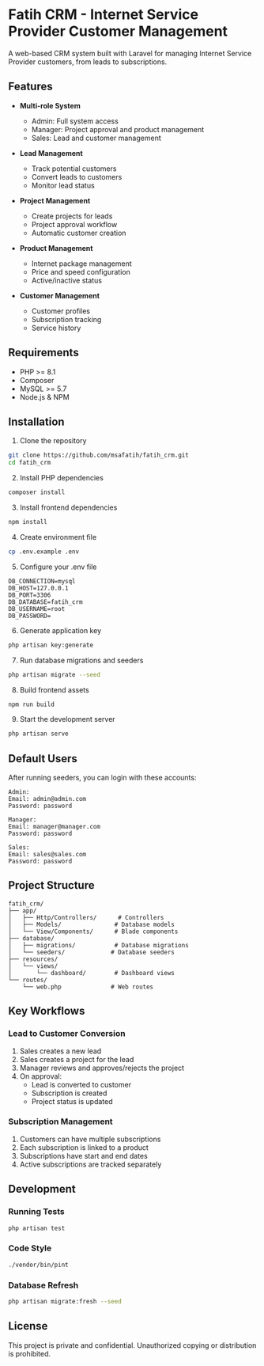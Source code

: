 # Fatih CRM - Internet Service Provider Customer Management

A web-based CRM system built with Laravel for managing Internet Service Provider customers, from leads to subscriptions.

## Features

- **Multi-role System**
  - Admin: Full system access
  - Manager: Project approval and product management
  - Sales: Lead and customer management

- **Lead Management**
  - Track potential customers
  - Convert leads to customers
  - Monitor lead status

- **Project Management**
  - Create projects for leads
  - Project approval workflow
  - Automatic customer creation

- **Product Management**
  - Internet package management
  - Price and speed configuration
  - Active/inactive status

- **Customer Management**
  - Customer profiles
  - Subscription tracking
  - Service history

## Requirements

- PHP >= 8.1
- Composer
- MySQL >= 5.7
- Node.js & NPM

## Installation

1. Clone the repository
```bash
git clone https://github.com/msafatih/fatih_crm.git
cd fatih_crm
```

2. Install PHP dependencies
```bash
composer install
```

3. Install frontend dependencies
```bash
npm install
```

4. Create environment file
```bash
cp .env.example .env
```

5. Configure your .env file
```env
DB_CONNECTION=mysql
DB_HOST=127.0.0.1
DB_PORT=3306
DB_DATABASE=fatih_crm
DB_USERNAME=root
DB_PASSWORD=
```

6. Generate application key
```bash
php artisan key:generate
```

7. Run database migrations and seeders
```bash
php artisan migrate --seed
```

8. Build frontend assets
```bash
npm run build
```

9. Start the development server
```bash
php artisan serve
```

## Default Users

After running seeders, you can login with these accounts:

```
Admin:
Email: admin@admin.com
Password: password

Manager:
Email: manager@manager.com
Password: password

Sales:
Email: sales@sales.com
Password: password
```

## Project Structure

```
fatih_crm/
├── app/
│   ├── Http/Controllers/      # Controllers
│   ├── Models/               # Database models
│   └── View/Components/      # Blade components
├── database/
│   ├── migrations/           # Database migrations
│   └── seeders/             # Database seeders
├── resources/
│   └── views/
│       └── dashboard/        # Dashboard views
└── routes/
    └── web.php              # Web routes
```

## Key Workflows

### Lead to Customer Conversion

1. Sales creates a new lead
2. Sales creates a project for the lead
3. Manager reviews and approves/rejects the project
4. On approval:
   - Lead is converted to customer
   - Subscription is created
   - Project status is updated

### Subscription Management

1. Customers can have multiple subscriptions
2. Each subscription is linked to a product
3. Subscriptions have start and end dates
4. Active subscriptions are tracked separately

## Development

### Running Tests
```bash
php artisan test
```

### Code Style
```bash
./vendor/bin/pint
```

### Database Refresh
```bash
php artisan migrate:fresh --seed
```

## License

This project is private and confidential. Unauthorized copying or distribution is prohibited.
